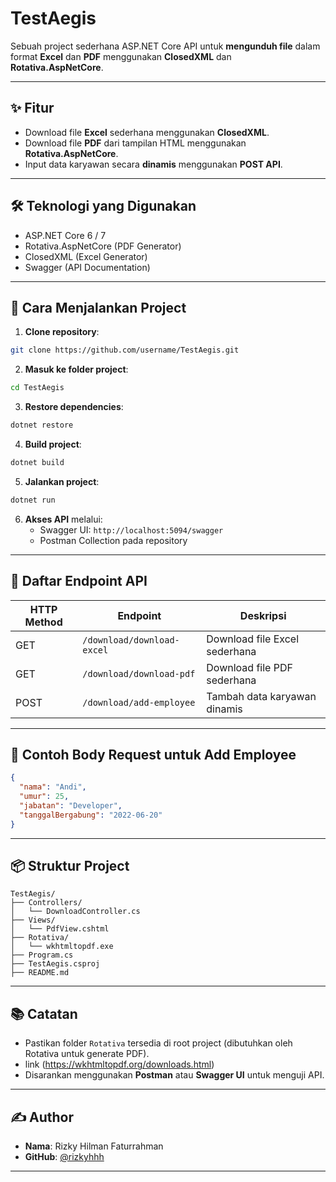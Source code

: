 # TestAegis

Sebuah project sederhana ASP.NET Core API untuk **mengunduh file** dalam format **Excel** dan **PDF** menggunakan **ClosedXML** dan **Rotativa.AspNetCore**.

---

## ✨ Fitur

- Download file **Excel** sederhana menggunakan **ClosedXML**.
- Download file **PDF** dari tampilan HTML menggunakan **Rotativa.AspNetCore**.
- Input data karyawan secara **dinamis** menggunakan **POST API**.

---

## 🛠️ Teknologi yang Digunakan

- ASP.NET Core 6 / 7
- Rotativa.AspNetCore (PDF Generator)
- ClosedXML (Excel Generator)
- Swagger (API Documentation)

---

## 🚀 Cara Menjalankan Project

1. **Clone repository**:

```bash
git clone https://github.com/username/TestAegis.git
```

2. **Masuk ke folder project**:

```bash
cd TestAegis
```

3. **Restore dependencies**:

```bash
dotnet restore
```

4. **Build project**:

```bash
dotnet build
```

5. **Jalankan project**:

```bash
dotnet run
```

6. **Akses API** melalui:
   - Swagger UI: `http://localhost:5094/swagger`
   - Postman Collection pada repository

---

## 📡 Daftar Endpoint API

| HTTP Method | Endpoint                   | Deskripsi                     |
| ----------- | -------------------------- | ----------------------------- |
| GET         | `/download/download-excel` | Download file Excel sederhana |
| GET         | `/download/download-pdf`   | Download file PDF sederhana   |
| POST        | `/download/add-employee`   | Tambah data karyawan dinamis  |

---

## 🯩 Contoh Body Request untuk Add Employee

```json
{
  "nama": "Andi",
  "umur": 25,
  "jabatan": "Developer",
  "tanggalBergabung": "2022-06-20"
}
```

---

## 📦 Struktur Project

```
TestAegis/
├── Controllers/
│   └── DownloadController.cs
├── Views/
│   └── PdfView.cshtml
├── Rotativa/
│   └── wkhtmltopdf.exe
├── Program.cs
├── TestAegis.csproj
├── README.md
```

---

## 📚 Catatan

- Pastikan folder `Rotativa` tersedia di root project (dibutuhkan oleh Rotativa untuk generate PDF).
- link (https://wkhtmltopdf.org/downloads.html)
- Disarankan menggunakan **Postman** atau **Swagger UI** untuk menguji API.

---

## ✍️ Author

- **Nama**: Rizky Hilman Faturrahman
- **GitHub**: [@rizkyhhh](https://github.com/rizkyhhh)

---

